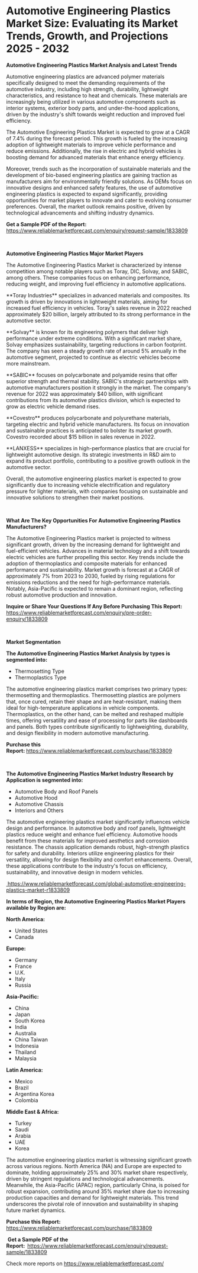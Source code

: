 <p><h1>Automotive Engineering Plastics Market Size: Evaluating its Market Trends, Growth, and Projections 2025 - 2032</h1></p><p><strong>Automotive Engineering Plastics Market Analysis and Latest Trends</strong></p>
<p><p>Automotive engineering plastics are advanced polymer materials specifically designed to meet the demanding requirements of the automotive industry, including high strength, durability, lightweight characteristics, and resistance to heat and chemicals. These materials are increasingly being utilized in various automotive components such as interior systems, exterior body parts, and under-the-hood applications, driven by the industry's shift towards weight reduction and improved fuel efficiency.</p><p>The Automotive Engineering Plastics Market is expected to grow at a CAGR of 7.4% during the forecast period. This growth is fueled by the increasing adoption of lightweight materials to improve vehicle performance and reduce emissions. Additionally, the rise in electric and hybrid vehicles is boosting demand for advanced materials that enhance energy efficiency.</p><p>Moreover, trends such as the incorporation of sustainable materials and the development of bio-based engineering plastics are gaining traction as manufacturers aim for environmentally friendly solutions. As OEMs focus on innovative designs and enhanced safety features, the use of automotive engineering plastics is expected to expand significantly, providing opportunities for market players to innovate and cater to evolving consumer preferences. Overall, the market outlook remains positive, driven by technological advancements and shifting industry dynamics.</p></p>
<p><strong>Get a Sample PDF of the Report:&nbsp;</strong> <a href="https://www.reliablemarketforecast.com/enquiry/request-sample/1833809?utm_campaign=1134&utm_medium=2&utm_source=Github&utm_content=ia&utm_term=01012025&utm_id=automotive-engineering-plastics">https://www.reliablemarketforecast.com/enquiry/request-sample/1833809</a></p>
<p>&nbsp;</p>
<p><strong>Automotive Engineering Plastics Major Market Players</strong></p>
<p><p>The Automotive Engineering Plastics Market is characterized by intense competition among notable players such as Toray, DIC, Solvay, and SABIC, among others. These companies focus on enhancing performance, reducing weight, and improving fuel efficiency in automotive applications.</p><p>**Toray Industries** specializes in advanced materials and composites. Its growth is driven by innovations in lightweight materials, aiming for increased fuel efficiency in vehicles. Toray's sales revenue in 2022 reached approximately $20 billion, largely attributed to its strong performance in the automotive sector.</p><p>**Solvay** is known for its engineering polymers that deliver high performance under extreme conditions. With a significant market share, Solvay emphasizes sustainability, targeting reductions in carbon footprint. The company has seen a steady growth rate of around 5% annually in the automotive segment, projected to continue as electric vehicles become more mainstream.</p><p>**SABIC** focuses on polycarbonate and polyamide resins that offer superior strength and thermal stability. SABIC's strategic partnerships with automotive manufacturers position it strongly in the market. The company's revenue for 2022 was approximately $40 billion, with significant contributions from its automotive plastics division, which is expected to grow as electric vehicle demand rises.</p><p>**Covestro** produces polycarbonate and polyurethane materials, targeting electric and hybrid vehicle manufacturers. Its focus on innovation and sustainable practices is anticipated to bolster its market growth. Covestro recorded about $15 billion in sales revenue in 2022.</p><p>**LANXESS** specializes in high-performance plastics that are crucial for lightweight automotive design. Its strategic investments in R&D aim to expand its product portfolio, contributing to a positive growth outlook in the automotive sector.</p><p>Overall, the automotive engineering plastics market is expected to grow significantly due to increasing vehicle electrification and regulatory pressure for lighter materials, with companies focusing on sustainable and innovative solutions to strengthen their market positions.</p></p>
<p>&nbsp;</p>
<p><strong>What Are The Key Opportunities For Automotive Engineering Plastics Manufacturers?</strong></p>
<p><p>The Automotive Engineering Plastics market is projected to witness significant growth, driven by the increasing demand for lightweight and fuel-efficient vehicles. Advances in material technology and a shift towards electric vehicles are further propelling this sector. Key trends include the adoption of thermoplastics and composite materials for enhanced performance and sustainability. Market growth is forecast at a CAGR of approximately 7% from 2023 to 2030, fueled by rising regulations for emissions reductions and the need for high-performance materials. Notably, Asia-Pacific is expected to remain a dominant region, reflecting robust automotive production and innovation.</p></p>
<p><strong>Inquire or Share Your Questions If Any Before Purchasing This Report:</strong> <a href="https://www.reliablemarketforecast.com/enquiry/pre-order-enquiry/1833809?utm_campaign=1134&utm_medium=2&utm_source=Github&utm_content=ia&utm_term=01012025&utm_id=automotive-engineering-plastics">https://www.reliablemarketforecast.com/enquiry/pre-order-enquiry/1833809</a></p>
<p>&nbsp;</p>
<p><strong>Market Segmentation</strong></p>
<p><strong>The Automotive Engineering Plastics Market Analysis by types is segmented into:</strong></p>
<p><ul><li>Thermosetting Type</li><li>Thermoplastics Type</li></ul></p>
<p><p>The automotive engineering plastics market comprises two primary types: thermosetting and thermoplastics. Thermosetting plastics are polymers that, once cured, retain their shape and are heat-resistant, making them ideal for high-temperature applications in vehicle components. Thermoplastics, on the other hand, can be melted and reshaped multiple times, offering versatility and ease of processing for parts like dashboards and panels. Both types contribute significantly to lightweighting, durability, and design flexibility in modern automotive manufacturing.</p></p>
<p><strong>Purchase this Report:&nbsp;</strong><a href="https://www.reliablemarketforecast.com/purchase/1833809?utm_campaign=1134&utm_medium=2&utm_source=Github&utm_content=ia&utm_term=01012025&utm_id=automotive-engineering-plastics">https://www.reliablemarketforecast.com/purchase/1833809</a></p>
<p>&nbsp;</p>
<p><strong>The Automotive Engineering Plastics Market Industry Research by Application is segmented into:</strong></p>
<p><ul><li>Automotive Body and Roof Panels</li><li>Automotive Hood</li><li>Automotive Chassis</li><li>Interiors and Others</li></ul></p>
<p><p>The automotive engineering plastics market significantly influences vehicle design and performance. In automotive body and roof panels, lightweight plastics reduce weight and enhance fuel efficiency. Automotive hoods benefit from these materials for improved aesthetics and corrosion resistance. The chassis application demands robust, high-strength plastics for safety and durability. Interiors utilize engineering plastics for their versatility, allowing for design flexibility and comfort enhancements. Overall, these applications contribute to the industry's focus on efficiency, sustainability, and innovative design in modern vehicles.</p></p>
<p><a href="https://www.reliablemarketforecast.com/global-automotive-engineering-plastics-market-r1833809?utm_campaign=1134&utm_medium=2&utm_source=Github&utm_content=ia&utm_term=01012025&utm_id=automotive-engineering-plastics">&nbsp;https://www.reliablemarketforecast.com/global-automotive-engineering-plastics-market-r1833809</a></p>
<p><strong>In terms of Region, the Automotive Engineering Plastics Market Players available by Region are:</strong></p>
<p>
    <p> <strong> North America: </strong>
        <ul>
            <li>United States</li>
            <li>Canada</li>
        </ul>
        </p> 
    <p> <strong> Europe: </strong>
        <ul>
            <li>Germany</li>
            <li>France</li>
            <li>U.K.</li>
            <li>Italy</li>
            <li>Russia</li>
        </ul>
        </p> 
    <p> <strong> Asia-Pacific: </strong>
        <ul>
            <li>China</li>
            <li>Japan</li>
            <li>South Korea</li>
            <li>India</li>
            <li>Australia</li>
            <li>China Taiwan</li>
            <li>Indonesia</li>
            <li>Thailand</li>
            <li>Malaysia</li>
        </ul>
        </p> 
    <p> <strong> Latin America: </strong>
        <ul>
            <li>Mexico</li>
            <li>Brazil</li>
            <li>Argentina Korea</li>
            <li>Colombia</li>
        </ul>
        </p> 
    <p> <strong> Middle East & Africa: </strong>
        <ul>
            <li>Turkey</li>
            <li>Saudi</li>
            <li>Arabia</li>
            <li>UAE</li>
            <li>Korea</li>
        </ul>
    </p>
    </p>
<p><p>The automotive engineering plastics market is witnessing significant growth across various regions. North America (NA) and Europe are expected to dominate, holding approximately 25% and 30% market share respectively, driven by stringent regulations and technological advancements. Meanwhile, the Asia-Pacific (APAC) region, particularly China, is poised for robust expansion, contributing around 35% market share due to increasing production capacities and demand for lightweight materials. This trend underscores the pivotal role of innovation and sustainability in shaping future market dynamics.</p></p>
<p><strong>Purchase this Report: </strong><a href="https://www.reliablemarketforecast.com/purchase/1833809?utm_campaign=1134&utm_medium=2&utm_source=Github&utm_content=ia&utm_term=01012025&utm_id=automotive-engineering-plastics">https://www.reliablemarketforecast.com/purchase/1833809</a></p>
<p>&nbsp;<strong>Get a Sample PDF of the Report:&nbsp;&nbsp;</strong><a href="https://www.reliablemarketforecast.com/enquiry/request-sample/1833809?utm_campaign=1134&utm_medium=2&utm_source=Github&utm_content=ia&utm_term=01012025&utm_id=automotive-engineering-plastics">https://www.reliablemarketforecast.com/enquiry/request-sample/1833809</a></p>
<p><strong></strong></p>
<p>Check more reports on <a href="https://www.reliablemarketforecast.com/?utm_campaign=1134&utm_medium=2&utm_source=Github&utm_content=ia&utm_term=01012025&utm_id=automotive-engineering-plastics">https://www.reliablemarketforecast.com/</a></p>
